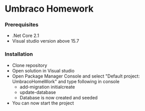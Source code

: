 # Umbraco Homework

### Prerequisites

- .Net Core 2.1
- Visual studio version above 15.7
### Installation
- Clone repository
- Open solution in Visual studio
- Open Package Manager Console and select "Default project: UmbracoHomeWork" and type following in console
    -   add-migration initialcreate
    -   update-database
    -   Database is now created and seeded
- You can now start the project

